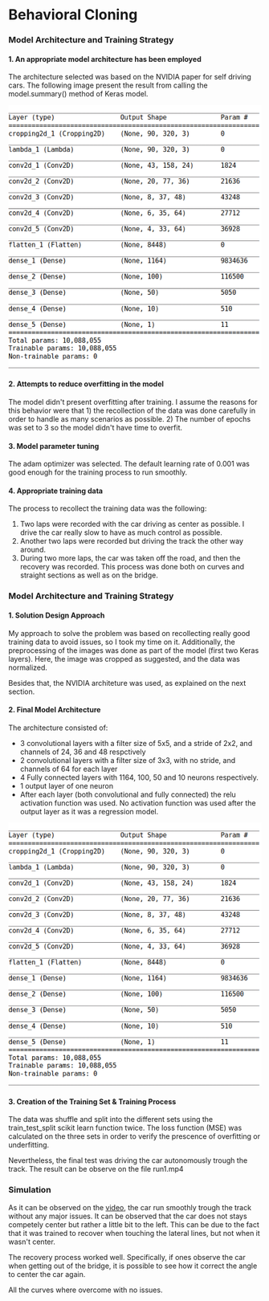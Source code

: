 # **Behavioral Cloning** 

[//]: # (Image References)

[image1]: ./model_summary.png "Model Summary"
 
### Model Architecture and Training Strategy

#### 1. An appropriate model architecture has been employed

The architecture selected was based on the NVIDIA paper for self driving cars. The following image present the result from calling the model.summary() method of Keras model.

![alt text][image1]

#### 2. Attempts to reduce overfitting in the model

The model didn't present overfitting after training. I assume the reasons for this behavior were that 1) the recollection of the data was done carefully in order to handle as many scenarios as possible. 2) The number of epochs was set to 3 so the model didn't have time to overfit.

#### 3. Model parameter tuning

The adam optimizer was selected. The default learning rate of 0.001 was good enough for the training process to run smoothly. 

#### 4. Appropriate training data

The process to recollect the training data was the following:

1. Two laps were recorded with the car driving as center as possible. I drive the car really slow to have as much control as possible.
2. Another two laps were recorded but driving the track the other way around.
3. During two more laps, the car was taken off the road, and then the recovery was recorded. This process was done both on curves and straight sections as well as on the bridge.

### Model Architecture and Training Strategy

#### 1. Solution Design Approach

My approach to solve the problem was based on recollecting really good training data to avoid issues, so I took my time on it. Additionally, the preprocessing of the images was done as part of the model (first two Keras layers). Here, the image was cropped as suggested, and the data was normalized.

Besides that, the NVIDIA architeture was used, as explained on the next section. 

#### 2. Final Model Architecture

The architecture consisted of:

* 3 convolutional layers with a filter size of 5x5, and a stride of 2x2, and channels of 24, 36 and 48 respctively
* 2 convolutional layers with a filter size of 3x3, with no stride, and channels of 64 for each layer
* 4 Fully connected layers with 1164, 100, 50 and 10 neurons respectively.
* 1 output layer of one neuron
* After each layer (both convolutional and fully connected) the relu activation function was used. No activation function was used after the output layer as it was a regression model.

![alt text][image1]

#### 3. Creation of the Training Set & Training Process

The data was shuffle and split into the different sets using the train_test_split scikit learn function twice. The loss function (MSE) was calculated on the three sets in order to verify the prescence of overfitting or underfitting. 

Nevertheless, the final test was driving the car autonomously trough the track. The result can be observe on the file run1.mp4 

### Simulation

As it can be observed on the [video](run1.mp4), the car run smoothly trough the track without any major issues. It can be observed that the car does not stays competely center but rather a little bit to the left. This can be due to the fact that it was trained to recover when touching the lateral lines, but not when it wasn't center.

The recovery process worked well. Specifically, if ones observe the car when getting out of the bridge, it is possible to see how it correct the angle to center the car again. 

All the curves where overcome with no issues. 
